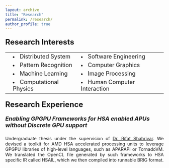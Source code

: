 ```yaml
---
layout: archive
title: "Research"
permalink: /research/
author_profile: true
---
```

#### <font size = "+2.5"><b>Research Interests</b></font>
<table style="border: 0">
    <tr>
        <td style="border: 0"></td>
        <td style="border: 0"><li><font size = "+1.2">Distributed System</font></li></td>
        <td style="border: 0"><li><font size = "+1.2">Software Engineering</font></li></td>
        <td style="border: 0"></td>
    </tr>
    <tr>
        <td style="border: 0"></td>
        <td style="border: 0"><li><font size = "+1.2">Pattern Recognition</font></li></td>
        <td style="border: 0"><li><font size = "+1.2">Computer Graphics</font></li></td>
        <td style="border: 0"></td>
    </tr>
    <tr>
        <td style="border: 0"></td>
        <td style="border: 0"><li><font size = "+1.2">Machine Learning</font></li></td>
        <td style="border: 0"><li><font size = "+1.2">Image Processing</font></li></td>
        <td style="border: 0"></td>
    </tr>
    <tr>
        <td style="border: 0"></td>
        <td style="border: 0"><li><font size = "+1.2">Computational Physics</font></li></td>
        <td style="border: 0"><li><font size = "+1.2">Human Computer Interaction</font></li></td>
        <td style="border: 0"></td>
    </tr>
</table>

#### <font size = "+2.5"><b>Research Experience</b></font>
##### <font size = "+1.5"><b>Enabling GPGPU Frameworks for HSA enabled APUs without Discrete GPU support</b></font>
<div style="text-align: justify">
Undergraduate thesis under the supervision of <a href = "https://cse.buet.ac.bd/faculty_list/detail/rifat" target="_blank" rel="noopener noreferrer"> Dr. Rifat Shahriyar</a>. We devised a toolkit for AMD HSA accelerated processing units to leverage GPGPU libraries of high-level languages, such as APARAPI or TornadoVM. We translated the OpenCL file generated by such frameworks to HSA specific IR called HSAIL, which we then compiled into runnable BRIG format.
</div>

